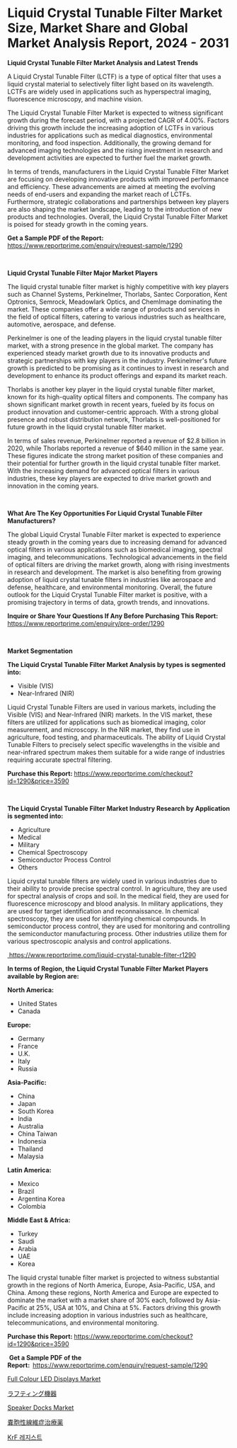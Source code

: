 <p><h1>Liquid Crystal Tunable Filter Market Size, Market Share and Global Market Analysis Report, 2024 - 2031</h1></p><p><strong>Liquid Crystal Tunable Filter Market Analysis and Latest Trends</strong></p>
<p><p>A Liquid Crystal Tunable Filter (LCTF) is a type of optical filter that uses a liquid crystal material to selectively filter light based on its wavelength. LCTFs are widely used in applications such as hyperspectral imaging, fluorescence microscopy, and machine vision.</p><p>The Liquid Crystal Tunable Filter Market is expected to witness significant growth during the forecast period, with a projected CAGR of 4.00%. Factors driving this growth include the increasing adoption of LCTFs in various industries for applications such as medical diagnostics, environmental monitoring, and food inspection. Additionally, the growing demand for advanced imaging technologies and the rising investment in research and development activities are expected to further fuel the market growth.</p><p>In terms of trends, manufacturers in the Liquid Crystal Tunable Filter Market are focusing on developing innovative products with improved performance and efficiency. These advancements are aimed at meeting the evolving needs of end-users and expanding the market reach of LCTFs. Furthermore, strategic collaborations and partnerships between key players are also shaping the market landscape, leading to the introduction of new products and technologies. Overall, the Liquid Crystal Tunable Filter Market is poised for steady growth in the coming years.</p></p>
<p><strong>Get a Sample PDF of the Report:&nbsp;</strong> <a href="https://www.reportprime.com/enquiry/request-sample/1290">https://www.reportprime.com/enquiry/request-sample/1290</a></p>
<p>&nbsp;</p>
<p><strong>Liquid Crystal Tunable Filter Major Market Players</strong></p>
<p><p>The liquid crystal tunable filter market is highly competitive with key players such as Channel Systems, Perkinelmer, Thorlabs, Santec Corporation, Kent Optronics, Semrock, Meadowlark Optics, and ChemImage dominating the market. These companies offer a wide range of products and services in the field of optical filters, catering to various industries such as healthcare, automotive, aerospace, and defense.</p><p>Perkinelmer is one of the leading players in the liquid crystal tunable filter market, with a strong presence in the global market. The company has experienced steady market growth due to its innovative products and strategic partnerships with key players in the industry. Perkinelmer's future growth is predicted to be promising as it continues to invest in research and development to enhance its product offerings and expand its market reach.</p><p>Thorlabs is another key player in the liquid crystal tunable filter market, known for its high-quality optical filters and components. The company has shown significant market growth in recent years, fueled by its focus on product innovation and customer-centric approach. With a strong global presence and robust distribution network, Thorlabs is well-positioned for future growth in the liquid crystal tunable filter market.</p><p>In terms of sales revenue, Perkinelmer reported a revenue of $2.8 billion in 2020, while Thorlabs reported a revenue of $640 million in the same year. These figures indicate the strong market position of these companies and their potential for further growth in the liquid crystal tunable filter market. With the increasing demand for advanced optical filters in various industries, these key players are expected to drive market growth and innovation in the coming years.</p></p>
<p>&nbsp;</p>
<p><strong>What Are The Key Opportunities For Liquid Crystal Tunable Filter Manufacturers?</strong></p>
<p><p>The global Liquid Crystal Tunable Filter market is expected to experience steady growth in the coming years due to increasing demand for advanced optical filters in various applications such as biomedical imaging, spectral imaging, and telecommunications. Technological advancements in the field of optical filters are driving the market growth, along with rising investments in research and development. The market is also benefiting from growing adoption of liquid crystal tunable filters in industries like aerospace and defense, healthcare, and environmental monitoring. Overall, the future outlook for the Liquid Crystal Tunable Filter market is positive, with a promising trajectory in terms of data, growth trends, and innovations.</p></p>
<p><strong>Inquire or Share Your Questions If Any Before Purchasing This Report:</strong> <a href="https://www.reportprime.com/enquiry/pre-order/1290">https://www.reportprime.com/enquiry/pre-order/1290</a></p>
<p>&nbsp;</p>
<p><strong>Market Segmentation</strong></p>
<p><strong>The Liquid Crystal Tunable Filter Market Analysis by types is segmented into:</strong></p>
<p><ul><li>Visible (VIS)</li><li>Near-Infrared (NIR)</li></ul></p>
<p><p>Liquid Crystal Tunable Filters are used in various markets, including the Visible (VIS) and Near-Infrared (NIR) markets. In the VIS market, these filters are utilized for applications such as biomedical imaging, color measurement, and microscopy. In the NIR market, they find use in agriculture, food testing, and pharmaceuticals. The ability of Liquid Crystal Tunable Filters to precisely select specific wavelengths in the visible and near-infrared spectrum makes them suitable for a wide range of industries requiring accurate spectral filtering.</p></p>
<p><strong>Purchase this Report:&nbsp;</strong><a href="https://www.reportprime.com/checkout?id=1290&price=3590">https://www.reportprime.com/checkout?id=1290&price=3590</a></p>
<p>&nbsp;</p>
<p><strong>The Liquid Crystal Tunable Filter Market Industry Research by Application is segmented into:</strong></p>
<p><ul><li>Agriculture</li><li>Medical</li><li>Military</li><li>Chemical Spectroscopy</li><li>Semiconductor Process Control</li><li>Others</li></ul></p>
<p><p>Liquid crystal tunable filters are widely used in various industries due to their ability to provide precise spectral control. In agriculture, they are used for spectral analysis of crops and soil. In the medical field, they are used for fluorescence microscopy and blood analysis. In military applications, they are used for target identification and reconnaissance. In chemical spectroscopy, they are used for identifying chemical compounds. In semiconductor process control, they are used for monitoring and controlling the semiconductor manufacturing process. Other industries utilize them for various spectroscopic analysis and control applications.</p></p>
<p><a href="https://www.reportprime.com/liquid-crystal-tunable-filter-r1290">&nbsp;https://www.reportprime.com/liquid-crystal-tunable-filter-r1290</a></p>
<p><strong>In terms of Region, the Liquid Crystal Tunable Filter Market Players available by Region are:</strong></p>
<p>
    <p> <strong> North America: </strong>
        <ul>
            <li>United States</li>
            <li>Canada</li>
        </ul>
        </p> 
    <p> <strong> Europe: </strong>
        <ul>
            <li>Germany</li>
            <li>France</li>
            <li>U.K.</li>
            <li>Italy</li>
            <li>Russia</li>
        </ul>
        </p> 
    <p> <strong> Asia-Pacific: </strong>
        <ul>
            <li>China</li>
            <li>Japan</li>
            <li>South Korea</li>
            <li>India</li>
            <li>Australia</li>
            <li>China Taiwan</li>
            <li>Indonesia</li>
            <li>Thailand</li>
            <li>Malaysia</li>
        </ul>
        </p> 
    <p> <strong> Latin America: </strong>
        <ul>
            <li>Mexico</li>
            <li>Brazil</li>
            <li>Argentina Korea</li>
            <li>Colombia</li>
        </ul>
        </p> 
    <p> <strong> Middle East & Africa: </strong>
        <ul>
            <li>Turkey</li>
            <li>Saudi</li>
            <li>Arabia</li>
            <li>UAE</li>
            <li>Korea</li>
        </ul>
    </p>
    </p>
<p><p>The liquid crystal tunable filter market is projected to witness substantial growth in the regions of North America, Europe, Asia-Pacific, USA, and China. Among these regions, North America and Europe are expected to dominate the market with a market share of 30% each, followed by Asia-Pacific at 25%, USA at 10%, and China at 5%. Factors driving this growth include increasing adoption in various industries such as healthcare, telecommunications, and environmental monitoring.</p></p>
<p><strong>Purchase this Report: </strong><a href="https://www.reportprime.com/checkout?id=1290&price=3590">https://www.reportprime.com/checkout?id=1290&price=3590</a></p>
<p>&nbsp;<strong>Get a Sample PDF of the Report:&nbsp;&nbsp;</strong><a href="https://www.reportprime.com/enquiry/request-sample/1290">https://www.reportprime.com/enquiry/request-sample/1290</a></p>
<p><strong></strong></p>
<p><p><a href="https://github.com/Hazelklievgspy6vdcsmu106w/Market-Research-Report-List-2/blob/main/full-colour-led-displays-market.md">Full Colour LED Displays Market</a></p><p><a href="https://github.com/andym141978/Market-Research-Report-List-1/blob/main/758581271031.md">ラフティング機器</a></p><p><a href="https://github.com/GageWest1962/Market-Research-Report-List-1/blob/main/speaker-docks-market.md">Speaker Docks Market</a></p><p><a href="https://github.com/AdellaPrice2023/Market-Research-Report-List-1/blob/main/737518471032.md">嚢胞性線維症治療薬</a></p><p><a href="https://github.com/vsckjg50460/Market-Research-Report-List-2/blob/main/716982668518.md">KrF 레지스트</a></p></p>